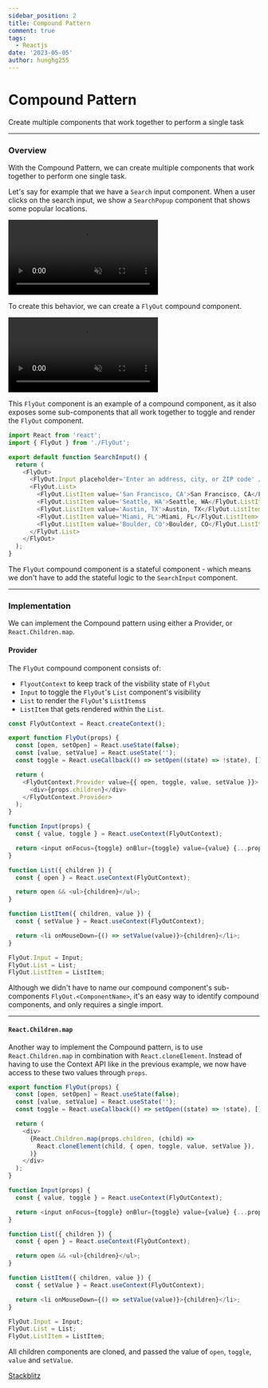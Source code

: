 ```yaml
---
sidebar_position: 2
title: Compound Pattern
comment: true
tags:
  - Reactjs
date: '2023-05-05'
author: hunghg255
---
```


# Compound Pattern

Create multiple components that work together to perform a single task

---

### Overview

With the Compound Pattern, we can create multiple components that work together to perform one single task.

Let's say for example that we have a `Search` input component. When a user clicks on the search input, we show a `SearchPopup` component that shows some popular locations.

<video
  src='https://res.cloudinary.com/hunghg255/video/upload/v1677959548/blog/compound_ma17je.mov'
  loop
  muted
  controls
  autoplay
/>

To create this behavior, we can create a `FlyOut` compound component.

<video
  src='https://res.cloudinary.com/hunghg255/video/upload/v1677959548/blog/compound2_tjldah.mov'
  loop
  muted
  controls
  autoplay
/>

This `FlyOut` component is an example of a compound component, as it also exposes some sub-components that all work together to toggle and render the `FlyOut` component.

```js
import React from 'react';
import { FlyOut } from './FlyOut';

export default function SearchInput() {
  return (
    <FlyOut>
      <FlyOut.Input placeholder='Enter an address, city, or ZIP code' />
      <FlyOut.List>
        <FlyOut.ListItem value='San Francisco, CA'>San Francisco, CA</FlyOut.ListItem>
        <FlyOut.ListItem value='Seattle, WA'>Seattle, WA</FlyOut.ListItem>
        <FlyOut.ListItem value='Austin, TX'>Austin, TX</FlyOut.ListItem>
        <FlyOut.ListItem value='Miami, FL'>Miami, FL</FlyOut.ListItem>
        <FlyOut.ListItem value='Boulder, CO'>Boulder, CO</FlyOut.ListItem>
      </FlyOut.List>
    </FlyOut>
  );
}
```

The `FlyOut` compound component is a stateful component - which means we don't have to add the stateful logic to the `SearchInput` component.

---

### Implementation

We can implement the Compound pattern using either a Provider, or `React.Children.map`.

#### Provider

The `FlyOut` compound component consists of:

- `FlyoutContext` to keep track of the visbility state of `FlyOut`
- `Input` to toggle the `FlyOut`'s `List` component's visibility
- `List` to render the `FlyOut`'s `ListItems`s
- `ListItem` that gets rendered within the `List`.

```js
const FlyOutContext = React.createContext();

export function FlyOut(props) {
  const [open, setOpen] = React.useState(false);
  const [value, setValue] = React.useState('');
  const toggle = React.useCallback(() => setOpen((state) => !state), []);

  return (
    <FlyOutContext.Provider value={{ open, toggle, value, setValue }}>
      <div>{props.children}</div>
    </FlyOutContext.Provider>
  );
}

function Input(props) {
  const { value, toggle } = React.useContext(FlyOutContext);

  return <input onFocus={toggle} onBlur={toggle} value={value} {...props} />;
}

function List({ children }) {
  const { open } = React.useContext(FlyOutContext);

  return open && <ul>{children}</ul>;
}

function ListItem({ children, value }) {
  const { setValue } = React.useContext(FlyOutContext);

  return <li onMouseDown={() => setValue(value)}>{children}</li>;
}

FlyOut.Input = Input;
FlyOut.List = List;
FlyOut.ListItem = ListItem;
```

Although we didn't have to name our compound component's sub-components `FlyOut.<ComponentName>`, it's an easy way to identify compound components, and only requires a single import.

---

#### `React.Children.map`

Another way to implement the Compound pattern, is to use `React.Children.map` in combination with `React.cloneElement`. Instead of having to use the Context API like in the previous example, we now have access to these two values through `props`.

```js
export function FlyOut(props) {
  const [open, setOpen] = React.useState(false);
  const [value, setValue] = React.useState('');
  const toggle = React.useCallback(() => setOpen((state) => !state), []);

  return (
    <div>
      {React.Children.map(props.children, (child) =>
        React.cloneElement(child, { open, toggle, value, setValue }),
      )}
    </div>
  );
}

function Input(props) {
  const { value, toggle } = React.useContext(FlyOutContext);

  return <input onFocus={toggle} onBlur={toggle} value={value} {...props} />;
}

function List({ children }) {
  const { open } = React.useContext(FlyOutContext);

  return open && <ul>{children}</ul>;
}

function ListItem({ children, value }) {
  const { setValue } = React.useContext(FlyOutContext);

  return <li onMouseDown={() => setValue(value)}>{children}</li>;
}

FlyOut.Input = Input;
FlyOut.List = List;
FlyOut.ListItem = ListItem;
```

All children components are cloned, and passed the value of `open`, `toggle`, `value` and `setValue`.

[Stackblitz](https://stackblitz.com/edit/react-ts-pmdkzr)
